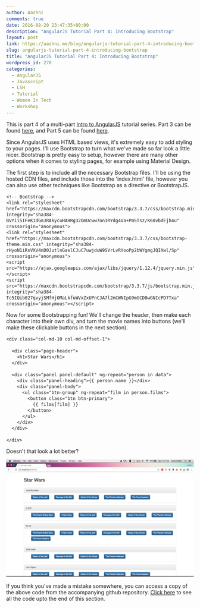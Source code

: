 ```yaml
---
author: Aashni
comments: true
date: 2016-08-20 23:47:35+00:00
description: "AngularJS Tutorial Part 4: Introducing Bootstrap"
layout: post
link: https://aashni.me/blog/angularjs-tutorial-part-4-introducing-bootstrap/
slug: angularjs-tutorial-part-4-introducing-bootstrap
title: "AngularJS Tutorial Part 4: Introducing Bootstrap"
wordpress_id: 270
categories:
  - AngularJS
  - Javascript
  - LSH
  - Tutorial
  - Women In Tech
  - Workshop
---
```


This is part 4 of a multi-part [Intro to AngularJS](../blog/angularjs-an-introduction/) tutorial series. Part 3 can be found [here](../blog/angularjs-tutorial-part-3-using-star-wars-api-data-through-angular-controllers-and-views), and Part 5 can be found [here](../blog/angularjs-tutorial-part-5-creating-individual-pages-for-characters-and-movies).

Since AngularJS uses HTML based views, it's extremely easy to add styling to your pages. I'll use Bootstrap to turn what we've made so far look a little nicer. Bootstrap is pretty easy to setup, however there are many other options when it comes to styling pages, for example using Material Design.

The first step is to include all the necessary Bootstrap files. I'll be using the hosted CDN files, and include those into the 'index.html' file, however you can also use other techniques like Bootstrap as a directive or BootstrapJS.

    <!-- Bootstrap -->
    <link rel="stylesheet" href="https://maxcdn.bootstrapcdn.com/bootstrap/3.3.7/css/bootstrap.min.css" integrity="sha384-BVYiiSIFeK1dGmJRAkycuHAHRg32OmUcww7on3RYdg4Va+PmSTsz/K68vbdEjh4u" crossorigin="anonymous">
    <link rel="stylesheet" href="https://maxcdn.bootstrapcdn.com/bootstrap/3.3.7/css/bootstrap-theme.min.css" integrity="sha384-rHyoN1iRsVXV4nD0JutlnGaslCJuC7uwjduW9SVrLvRYooPp2bWYgmgJQIXwl/Sp" crossorigin="anonymous">
    <script src="https://ajax.googleapis.com/ajax/libs/jquery/1.12.4/jquery.min.js"></script>
    <script src="https://maxcdn.bootstrapcdn.com/bootstrap/3.3.7/js/bootstrap.min.js" integrity="sha384-Tc5IQib027qvyjSMfHjOMaLkfuWVxZxUPnCJA7l2mCWNIpG9mGCD8wGNIcPD7Txa" crossorigin="anonymous"></script>

Now for some Bootstrapping fun! We'll change the header, then make each character into their own div, and turn the movie names into buttons (we'll make these clickable buttons in the next section).

    <div class="col-md-10 col-md-offset-1">

      <div class="page-header">
        <h1>Star Wars</h1>
      </div>

      <div class="panel panel-default" ng-repeat="person in data">
        <div class="panel-heading">{{ person.name }}</div>
        <div class="panel-body">
          <ul class="btn-group" ng-repeat="film in person.films">
            <button class="btn btn-primary">
              {{ films[film] }}
            </button>
          </ul>
        </div>
      </div>

    </div>

Doesn't that look a lot better?

[![AngularJS Tutorial Styling the Website Using Bootstrap](./angularjs_styling_with_bootstrap-1024x640.png)](./angularjs_styling_with_bootstrap.png)

If you think you've made a mistake somewhere, you can access a copy of the above code from the accompanying github repository. [Click here](https://github.com/aashnisshah/lsh_angularjs_tutorial/commit/0c50a4c4ace82d711a56bd15620776c93e7e28b6) to see all the code upto the end of this section.
